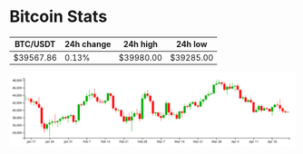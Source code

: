 # Bitcoin Stats

BTC/USDT|24h change|24h high|24h low|
|---|---|---|---|
|$39567.86|0.13%|$39980.00|$39285.00|

<img src="./chart.svg">
